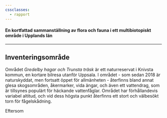 ```yaml
---
cssclasses:
  - rapport
---
```

#### En kortfattad sammanställning av flora och fauna i ett multibiotopiskt område i Upplands län
---
## Inventeringsområde
Området *Gredelby hagar och Trunsta träsk* är ett naturreservat i Knivsta kommun, en kortare bilresa utanför Uppsala. I området - som sedan 2018 är naturskyddat, men fortsatt öppet för allmänheten - återfinns bland annat glesa skogsområden, åkermarker, vida ängar, och även ett vattendrag, som är tillsynes populärt för häckande vattenfåglar. Området har förhållandevis variabel altitud, och vid dess högsta punkt återfinns ett stort och välbesökt torn för fågelskådning.  

Eftersom 
